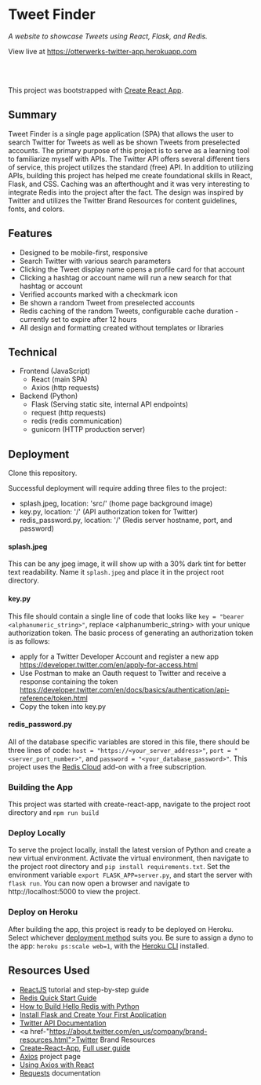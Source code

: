 # Tweet Finder

_A website to showcase Tweets using React, Flask, and Redis._

View live at https://otterwerks-twitter-app.herokuapp.com

<br><br>

This project was bootstrapped with [Create React App](https://github.com/facebook/create-react-app).

## Summary
Tweet Finder is a single page application (SPA) that allows the user to search Twitter for Tweets as well as be shown Tweets from preselected accounts. The primary purpose of this project is to serve as a learning tool to familiarize myself with APIs. The Twitter API offers several different tiers of service, this project utilizes the standard (free) API. In addition to utilizing APIs, building this project has helped me create foundational skills in React, Flask, and CSS. Caching was an afterthought and it was very interesting to integrate Redis into the project after the fact. The design was inspired by Twitter and utilizes the Twitter Brand Resources for content guidelines, fonts, and colors.

## Features
- Designed to be mobile-first, responsive
- Search Twitter with various search parameters
- Clicking the Tweet display name opens a profile card for that account
- Clicking a hashtag or account name will run a new search for that hashtag or account
- Verified accounts marked with a checkmark icon
- Be shown a random Tweet from preselected accounts
- Redis caching of the random Tweets, configurable cache duration - currently set to expire after 12 hours
- All design and formatting created without templates or libraries


## Technical
- Frontend (JavaScript)
  - React (main SPA)
  - Axios (http requests)
- Backend (Python)
  - Flask (Serving static site, internal API endpoints)
  - request (http requests)
  - redis (redis communication)
  - gunicorn (HTTP production server)


## Deployment
Clone this repository.

Successful deployment will require adding three files to the project:
- splash.jpeg, location: 'src/' (home page background image)
- key.py, location: '/' (API authorization token for Twitter)
- redis_password.py, location: '/' (Redis server hostname, port, and password)

#### splash.jpeg
This can be any jpeg image, it will show up with a 30% dark tint for better text readability. Name it ```splash.jpeg``` and place it in the project root directory.

#### key.py
This file should contain a single line of code that looks like ```key = "bearer <alphanumeric_string>"```, replace <alphanumberic_string> with your unique authorization token. The basic process of generating an authorization token is as follows:
- apply for a Twitter Developer Account and register a new app https://developer.twitter.com/en/apply-for-access.html
- Use Postman to make an Oauth request to Twitter and receive a response containing the token https://developer.twitter.com/en/docs/basics/authentication/api-reference/token.html
- Copy the token into key.py

#### redis_password.py
All of the database specific variables are stored in this file, there should be three lines of code: ```host = "https://<your_server_address>"```, ```port = "<server_port_number>"```, and ```password = "<your_database_password>"```. This project uses the <a href="https://redislabs.com/blog/redis-cloud-30mb-ram-30-connections-for-free/">Redis Cloud</a> add-on with a free subscription. 

### Building the App
This project was started with create-react-app, navigate to the project root directory and ```npm run build```

### Deploy Locally
To serve the project locally, install the latest version of Python and create a new virtual environment. Activate the virtual environment, then navigate to the project root directory and ```pip install requirements.txt```. Set the environment variable ```export FLASK_APP=server.py```, and start the server with ```flask run```. You can now open a browser and navigate to http://localhost:5000 to view the project.


### Deploy on Heroku
After building the app, this project is ready to be deployed on Heroku. Select whichever <a href="https://devcenter.heroku.com/categories/deployment">deployment method</a> suits you. Be sure to assign a dyno to the app: ```heroku ps:scale web=1```, with the <a href="https://devcenter.heroku.com/articles/heroku-cli">Heroku CLI</a> installed.



## Resources Used
- <a href="https://reactjs.org/">ReactJS</a> tutorial and step-by-step guide
- <a href="https://redis.io/topics/quickstart">Redis Quick Start Guide</a>
- <a href="https://opensource.com/article/18/4/how-build-hello-redis-with-python">How to Build Hello Redis with Python</a>
- <a href="https://dev.to/sahilrajput/install-flask-and-create-your-first-web-application-2dba">Install Flask and Create Your First Application</a>
- <a href="https://developer.twitter.com/en/docs.html">Twitter API Documentation</a>
- <a href-"https://about.twitter.com/en_us/company/brand-resources.html">Twitter Brand Resources</a>
- <a href="https://reactjs.org/docs/create-a-new-react-app.html#create-react-app">Create-React-App</a>, <a href="https://github.com/facebook/create-react-app/blob/master/packages/react-scripts/template/README.md#table-of-contents">Full user guide</a>
- <a href="https://www.npmjs.com/package/axios">Axios</a> project page
- <a href="https://alligator.io/react/axios-react/">Using Axios with React</a>
- <a href="http://docs.python-requests.org/en/master/">Requests</a> documentation